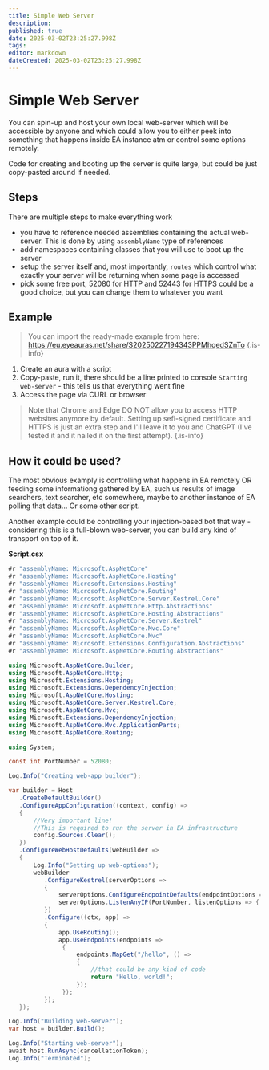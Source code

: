 ```yaml
---
title: Simple Web Server
description: 
published: true
date: 2025-03-02T23:25:27.998Z
tags: 
editor: markdown
dateCreated: 2025-03-02T23:25:27.998Z
---
```


# Simple Web Server
You can spin-up and host your own local web-server which will be accessible by anyone and which could allow you to either peek into something that happens inside EA instance atm or control some options remotely. 

Code for creating and booting up the server is quite large, but could be just copy-pasted around if needed. 

## Steps
There are multiple steps to make everything work
- you have to reference needed assemblies containing the actual web-server. This is done by using `assemblyName` type of references
- add namespaces containing classes that you will use to boot up the server
- setup the server itself and, most importantly, `routes` which control what exactly your server will be returning when some page is accessed
- pick some free port, 52080 for HTTP and 52443 for HTTPS could be a good choice, but you can change them to whatever you want

## Example 
> You can import the ready-made example from here: https://eu.eyeauras.net/share/S20250227194343PPMhqedSZnTo
{.is-info}

1. Create an aura with a script
2. Copy-paste, run it, there should be a line printed to console `Starting web-server` - this tells us that everything went fine
3. Access the page via CURL or browser

> Note that Chrome and Edge DO NOT allow you to access HTTP websites anymore by default. Setting up sefl-signed certificate and HTTPS is just an extra step and I'll leave it to you and ChatGPT (I've tested it and it nailed it on the first attempt).
{.is-info}

## How it could be used?
The most obvious examply is controlling what happens in EA remotely OR feeding some informationg gathered by EA, such us results of image searchers, text searcher, etc somewhere, maybe to another instance of EA polling that data... Or some other script.

Another example could be controlling your injection-based bot that way - considering this is a full-blown web-server, you can build any kind of transport on top of it.

**Script.csx**
```csharp
#r "assemblyName: Microsoft.AspNetCore"
#r "assemblyName: Microsoft.AspNetCore.Hosting"
#r "assemblyName: Microsoft.Extensions.Hosting"
#r "assemblyName: Microsoft.AspNetCore.Routing"
#r "assemblyName: Microsoft.AspNetCore.Server.Kestrel.Core"
#r "assemblyName: Microsoft.AspNetCore.Http.Abstractions"
#r "assemblyName: Microsoft.AspNetCore.Hosting.Abstractions"
#r "assemblyName: Microsoft.AspNetCore.Server.Kestrel"
#r "assemblyName: Microsoft.AspNetCore.Mvc.Core"
#r "assemblyName: Microsoft.AspNetCore.Mvc"
#r "assemblyName: Microsoft.Extensions.Configuration.Abstractions"
#r "assemblyName: Microsoft.AspNetCore.Routing.Abstractions"

using Microsoft.AspNetCore.Builder;
using Microsoft.AspNetCore.Http;
using Microsoft.Extensions.Hosting;
using Microsoft.Extensions.DependencyInjection;
using Microsoft.AspNetCore.Hosting;
using Microsoft.AspNetCore.Server.Kestrel.Core;
using Microsoft.AspNetCore.Mvc;
using Microsoft.Extensions.DependencyInjection;
using Microsoft.AspNetCore.Mvc.ApplicationParts;
using Microsoft.AspNetCore.Routing;

using System;

const int PortNumber = 52080;

Log.Info("Creating web-app builder");

var builder = Host
   .CreateDefaultBuilder()
   .ConfigureAppConfiguration((context, config) =>
   {
       //Very important line! 
       //This is required to run the server in EA infrastructure
       config.Sources.Clear();
   })
   .ConfigureWebHostDefaults(webBuilder =>
   {
       Log.Info("Setting up web-options");
       webBuilder
          .ConfigureKestrel(serverOptions =>
          {
              serverOptions.ConfigureEndpointDefaults(endpointOptions => { endpointOptions.Protocols = HttpProtocols.Http1; });
              serverOptions.ListenAnyIP(PortNumber, listenOptions => { listenOptions.Protocols = HttpProtocols.Http1AndHttp2; });
          })
          .Configure((ctx, app) =>
          {
              app.UseRouting();
              app.UseEndpoints(endpoints =>
               {
                   endpoints.MapGet("/hello", () =>
                   {
                       //that could be any kind of code
                       return "Hello, world!";
                   });
               });
          });
   });

Log.Info("Building web-server");
var host = builder.Build();

Log.Info("Starting web-server");
await host.RunAsync(cancellationToken);
Log.Info("Terminated");
```